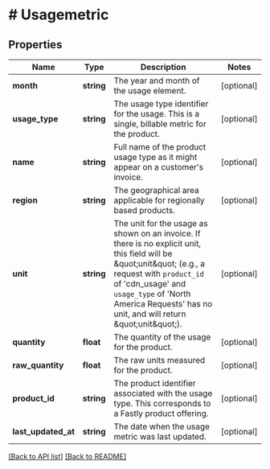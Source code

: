 # # Usagemetric

## Properties

Name | Type | Description | Notes
------------ | ------------- | ------------- | -------------
**month** | **string** | The year and month of the usage element. | [optional] 
**usage_type** | **string** | The usage type identifier for the usage. This is a single, billable metric for the product. | [optional] 
**name** | **string** | Full name of the product usage type as it might appear on a customer&#39;s invoice. | [optional] 
**region** | **string** | The geographical area applicable for regionally based products. | [optional] 
**unit** | **string** | The unit for the usage as shown on an invoice. If there is no explicit unit, this field will be \&quot;unit\&quot; (e.g., a request with `product_id` of &#39;cdn_usage&#39; and `usage_type` of &#39;North America Requests&#39; has no unit, and will return \&quot;unit\&quot;). | [optional] 
**quantity** | **float** | The quantity of the usage for the product. | [optional] 
**raw_quantity** | **float** | The raw units measured for the product. | [optional] 
**product_id** | **string** | The product identifier associated with the usage type. This corresponds to a Fastly product offering. | [optional] 
**last_updated_at** | **string** | The date when the usage metric was last updated. | [optional] 


[[Back to API list]](../../README.md#endpoints) [[Back to README]](../../README.md)
